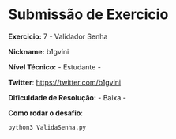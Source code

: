 # Submissão de Exercicio

**Exercicio:** 7 - Validador Senha

**Nickname:** b1gvini

**Nível Técnico:** - Estudante -

**Twitter**: https://twitter.com/b1gvini

**Dificuldade de Resolução:** - Baixa -

**Como rodar o desafio**:

```
python3 ValidaSenha.py
```